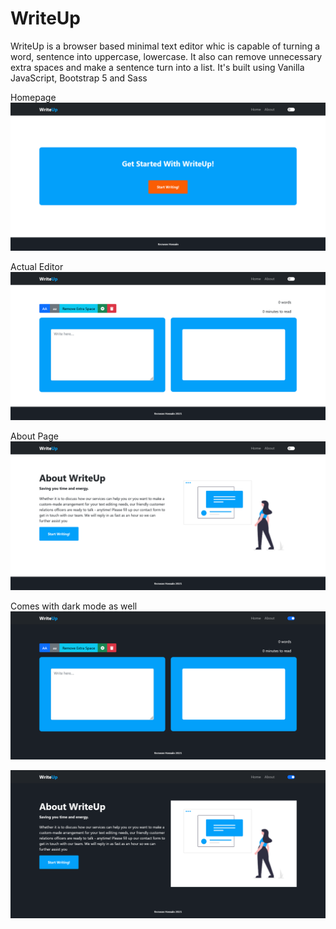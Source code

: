 # WriteUp

WriteUp is a browser based minimal text editor whic is capable of turning a word, sentence into uppercase, lowercase. It also can remove unnecessary extra spaces and make a sentence turn into a list. It's built using Vanilla JavaScript, Bootstrap 5 and Sass

Homepage
![WriteUp](assets/images/one.png)

Actual Editor
![WriteUp](assets/images/two.png)

About Page
![WriteUp](assets/images/three.png)

Comes with dark mode as well
![WriteUp](assets/images/dark-one.png)

![WriteUp](assets/images/dark-two.png)
